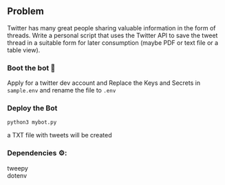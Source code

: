 ## Problem

Twitter has many great people sharing valuable information in the form of threads. Write a personal script that uses the Twitter API to save the tweet thread in a suitable form for later consumption (maybe PDF or text file or a table view).

### Boot the bot 🤖
Apply for a twitter dev account and Replace the Keys and Secrets in `sample.env` and rename the file to `.env`

### Deploy the Bot 

```python3 mybot.py```  

a TXT file with tweets will be created 

### Dependencies ⚙️: 
tweepy    
dotenv   


